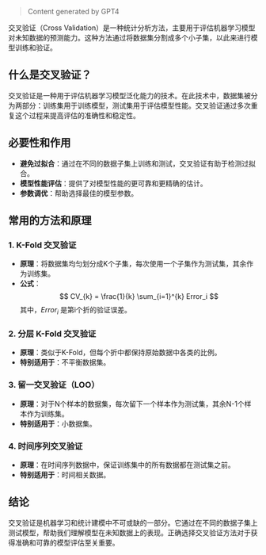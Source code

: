 > Content generated by GPT4

交叉验证（Cross Validation）是一种统计分析方法，主要用于评估机器学习模型对未知数据的预测能力。这种方法通过将数据集分割成多个小子集，以此来进行模型训练和验证。

## 什么是交叉验证？

交叉验证是一种用于评估机器学习模型泛化能力的技术。在此技术中，数据集被分为两部分：训练集用于训练模型，测试集用于评估模型性能。交叉验证通过多次重复这个过程来提高评估的准确性和稳定性。

## 必要性和作用

- **避免过拟合**：通过在不同的数据子集上训练和测试，交叉验证有助于检测过拟合。
- **模型性能评估**：提供了对模型性能的更可靠和更精确的估计。
- **参数调优**：帮助选择最佳的模型参数。

## 常用的方法和原理

### 1. K-Fold 交叉验证

- **原理**：将数据集均匀划分成K个子集，每次使用一个子集作为测试集，其余作为训练集。
- **公式**：
  $$
  CV_{k} = \frac{1}{k} \sum_{i=1}^{k} Error_i
  $$
  其中，$Error_i$ 是第i个折的验证误差。

### 2. 分层 K-Fold 交叉验证

- **原理**：类似于K-Fold，但每个折中都保持原始数据中各类的比例。
- **特别适用于**：不平衡数据集。

### 3. 留一交叉验证（LOO）

- **原理**：对于N个样本的数据集，每次留下一个样本作为测试集，其余N-1个样本作为训练集。
- **特别适用于**：小数据集。

### 4. 时间序列交叉验证

- **原理**：在时间序列数据中，保证训练集中的所有数据都在测试集之前。
- **特别适用于**：时间相关数据。

## 结论

交叉验证是机器学习和统计建模中不可或缺的一部分。它通过在不同的数据子集上测试模型，帮助我们理解模型在未知数据上的表现。正确选择交叉验证方法对于获得准确和可靠的模型评估至关重要。
